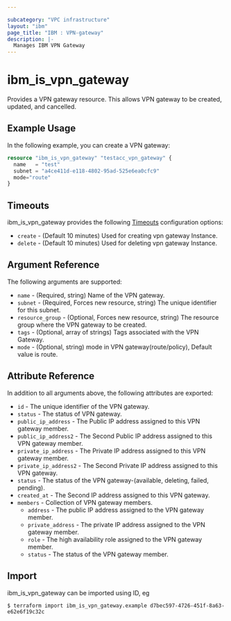 ```yaml
---

subcategory: "VPC infrastructure"
layout: "ibm"
page_title: "IBM : VPN-gateway"
description: |-
  Manages IBM VPN Gateway
---
```


# ibm\_is_vpn_gateway

Provides a VPN gateway resource. This allows VPN gateway to be created, updated, and cancelled.


## Example Usage

In the following example, you can create a VPN gateway:

```terraform
resource "ibm_is_vpn_gateway" "testacc_vpn_gateway" {
  name   = "test"
  subnet = "a4ce411d-e118-4802-95ad-525e6ea0cfc9"
  mode="route"
}

```

## Timeouts

ibm_is_vpn_gateway provides the following [Timeouts](https://www.terraform.io/docs/configuration/resources.html#timeouts) configuration options:

* `create` - (Default 10 minutes) Used for creating vpn gateway Instance.
* `delete` - (Default 10 minutes) Used for deleting vpn gateway Instance.

## Argument Reference

The following arguments are supported:

* `name` - (Required, string) Name of the VPN gateway.
* `subnet` - (Required, Forces new resource, string) The unique identifier for this subnet.
* `resource_group` - (Optional, Forces new resource, string) The resource group where the VPN gateway to be created.
* `tags` - (Optional, array of strings) Tags associated with the VPN Gateway.
* `mode` - (Optional, string) mode in VPN gateway(route/policy), Default value is route.

## Attribute Reference

In addition to all arguments above, the following attributes are exported:

* `id` - The unique identifier of the VPN gateway.
* `status` - The status of VPN gateway.
* `public_ip_address` -  The Public IP address assigned to this VPN gateway member.
* `public_ip_address2` -  The Second Public IP address assigned to this VPN gateway member.
* `private_ip_address` -  The Private IP address assigned to this VPN gateway member.
* `private_ip_address2` -  The Second Private IP address assigned to this VPN gateway.
* `status` -  The status of the VPN gateway-(available, deleting, failed, pending).
* `created_at` -  The Second IP address assigned to this VPN gateway.
* `members` -  Collection of VPN gateway members.
  * `address` -  The public IP address assigned to the VPN gateway member.
  * `private_address` -  The private IP address assigned to the VPN gateway member.
  * `role` -  The high availability role assigned to the VPN gateway member.
  * `status` -  The status of the VPN gateway member.



## Import

ibm_is_vpn_gateway can be imported using ID, eg

```
$ terraform import ibm_is_vpn_gateway.example d7bec597-4726-451f-8a63-e62e6f19c32c
```